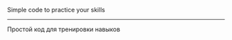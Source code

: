Simple code to practice your skills

-----------------------------

Простой код для тренировки навыков
